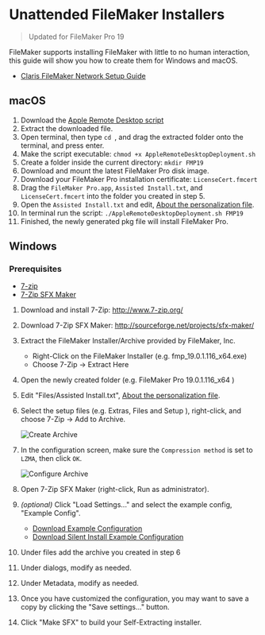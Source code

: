 # Unattended FileMaker Installers #

> Updated for FileMaker Pro 19

FileMaker supports installing FileMaker with little to no human interaction, this guide will show you how to create them for Windows and macOS.

- [Claris FileMaker Network Setup Guide](https://help.claris.com/en/pro-network-install-setup-guide)

## macOS ##

1. Download the [Apple Remote Desktop script](https://www.claris.com/resources/documentation/docs/fmp_osx_deployment.zip)
2. Extract the downloaded file.
3. Open terminal, then type `cd `, and drag the extracted folder onto the terminal, and press enter.
4. Make the script executable: `chmod +x AppleRemoteDesktopDeployment.sh`
5. Create a folder inside the current directory: `mkdir FMP19`
6. Download and mount the latest FileMaker Pro disk image.
7. Download your FileMaker Pro installation certificate: `LicenseCert.fmcert`
8. Drag the `FileMaker Pro.app`, `Assisted Install.txt`, and `LicenseCert.fmcert` into the folder you created in step 5.
9. Open the `Assisted Install.txt` and edit, [About the personalization file](https://help.claris.com/en/pro-network-install-setup-guide/#personalization-file).
10. In terminal run the script: `./AppleRemoteDesktopDeployment.sh FMP19`
11. Finished, the newly generated pkg file will install FileMaker Pro.

## Windows ##

### Prerequisites ##
* [7-zip](https://www.7-zip.org/download.html)
* [7-Zip SFX Maker](http://sourceforge.net/projects/sfx-maker/)

1. Download and install 7-Zip: http://www.7-zip.org/
2. Download 7-Zip SFX Maker: http://sourceforge.net/projects/sfx-maker/
3. Extract the FileMaker Installer/Archive provided by FileMaker, Inc.
	* Right-Click on the FileMaker Installer (e.g. fmp_19.0.1.116_x64.exe)
	* Choose 7-Zip -> Extract Here
4. Open the newly created folder (e.g. FileMaker Pro 19.0.1.116_x64 )
5. Edit "Files/Assisted Install.txt", [About the personalization file](https://help.claris.com/en/pro-network-install-setup-guide/#personalization-file).
6. Select the setup files (e.g. Extras, Files and Setup ), right-click, and choose 7-Zip -> Add to Archive.

    ![Create Archive](https://cdn.intergrated.net/git.intergrated.net/unattended-file-maker-installers/01-create-archive.png)

7. In the configuration screen, make sure the `Compression method` is set to `LZMA`, then click `OK`.

    ![Configure Archive](https://cdn.intergrated.net/git.intergrated.net/unattended-file-maker-installers/02-configure-archive.png)

7. Open 7-Zip SFX Maker (right-click, Run as administrator).
8. *(optional)* Click "Load Settings..." and select the example config, "Example Config".
	* [Download Example Configuration](FMP%207-Zip%20SFX%20Maker%20Config.xml)
	* [Download Silent Install Example Configuration](FMP%207-Zip%20SFX%20Maker%20Config%20-%20Silent.xml)
9. Under files add the archive you created in step 6
10. Under dialogs, modify as needed.
11. Under Metadata, modify as needed.
12. Once you have customized the configuration, you may want to save a copy by clicking the "Save settings..." button.

13. Click "Make SFX" to build your Self-Extracting installer.